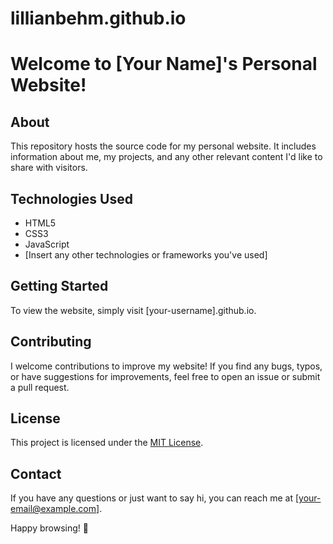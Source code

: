 
# lillianbehm.github.io


# Welcome to [Your Name]'s Personal Website!

## About
This repository hosts the source code for my personal website. It includes information about me, my projects, and any other relevant content I'd like to share with visitors.

## Technologies Used
- HTML5
- CSS3
- JavaScript
- [Insert any other technologies or frameworks you've used]

## Getting Started
To view the website, simply visit [your-username].github.io.

## Contributing
I welcome contributions to improve my website! If you find any bugs, typos, or have suggestions for improvements, feel free to open an issue or submit a pull request.

## License
This project is licensed under the [MIT License](LICENSE).

## Contact
If you have any questions or just want to say hi, you can reach me at [your-email@example.com].

Happy browsing! 🚀

